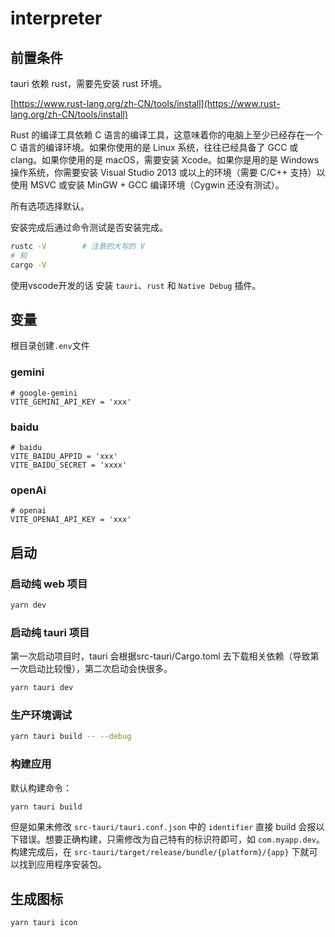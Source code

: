 # interpreter

## 前置条件

tauri 依赖 rust，需要先安装 rust 环境。

[https://www.rust-lang.org/zh-CN/tools/install](https://www.rust-lang.org/zh-CN/tools/install)

Rust 的编译工具依赖 C 语言的编译工具，这意味着你的电脑上至少已经存在一个 C 语言的编译环境。如果你使用的是 Linux 系统，往往已经具备了 GCC 或 clang。如果你使用的是 macOS，需要安装 Xcode。如果你是用的是 Windows 操作系统，你需要安装 Visual Studio 2013 或以上的环境（需要 C/C++ 支持）以使用 MSVC 或安装 MinGW + GCC 编译环境（Cygwin 还没有测试）。

所有选项选择默认。

安装完成后通过命令测试是否安装完成。

```bash
rustc -V        # 注意的大写的 V
# 和
cargo -V
```

使用vscode开发的话 安装 `tauri`、`rust` 和 `Native Debug` 插件。

## 变量

根目录创建`.env`文件

### gemini

```env
# google-gemini
VITE_GEMINI_API_KEY = 'xxx'
```

### baidu

```env
# baidu
VITE_BAIDU_APPID = 'xxx'
VITE_BAIDU_SECRET = 'xxxx'
```

### openAi

```env
# openai
VITE_OPENAI_API_KEY = 'xxx'
```

## 启动

### 启动纯 web 项目

```bash
yarn dev
```

### 启动纯 tauri 项目

第一次启动项目时，tauri 会根据src-tauri/Cargo.toml 去下载相关依赖（导致第一次启动比较慢），第二次启动会快很多。

```bash
yarn tauri dev
```

### 生产环境调试

```bash
yarn tauri build -- --debug
```

### 构建应用

默认构建命令：

```bash
yarn tauri build
```

但是如果未修改 `src-tauri/tauri.conf.json` 中的 `identifier` 直接 build 会报以下错误。想要正确构建，只需修改为自己特有的标识符即可，如 `com.myapp.dev`。构建完成后，在 `src-tauri/target/release/bundle/{platform}/{app}` 下就可以找到应用程序安装包。

## 生成图标

```bash
yarn tauri icon
```
